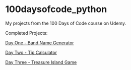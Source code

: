 # 100daysofcode_python
My projects from the 100 Days of Code course on Udemy.

Completed Projects:

[Day One - Band Name Generator](https://github.com/vosjon/100daysofcode_python/blob/main/day_one/bandnamegenerator.py)

[Day Two - Tip Calculator](https://github.com/vosjon/100daysofcode_python/blob/main/day_two/tipcalculator.py)

[Day Three - Treasure Island Game](https://github.com/vosjon/100daysofcode_python/blob/main/day_three/teasureisland.py)
